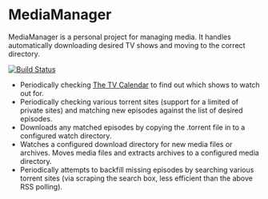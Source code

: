 # MediaManager

MediaManager is a personal project for managing media. It handles automatically downloading desired TV shows and moving to the correct directory.

[![Build Status](https://api.travis-ci.org/reines/mediamanager.png)](https://travis-ci.org/reines/mediamanager)

- Periodically checking [The TV Calendar](http://www.pogdesign.co.uk/cat/) to find out which shows to watch out for.
- Periodically checking various torrent sites (support for a limited of private sites) and matching new episodes against the list of desired episodes.
- Downloads any matched episodes by copying the .torrent file in to a configured watch directory.
- Watches a configured download directory for new media files or archives. Moves media files and extracts archives to a configured media directory.
- Periodically attempts to backfill missing episodes by searching various torrent sites (via scraping the search box, less efficient than the above RSS polling).
